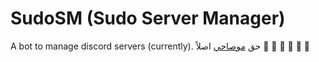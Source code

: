 # SudoSM (Sudo Server Manager)

A bot to manage discord servers (currently).
حق [موصاحي](https://github.com/mo9a7i/) اصلاً 🏃 🏃 🏃 🏃 🏃 🏃 